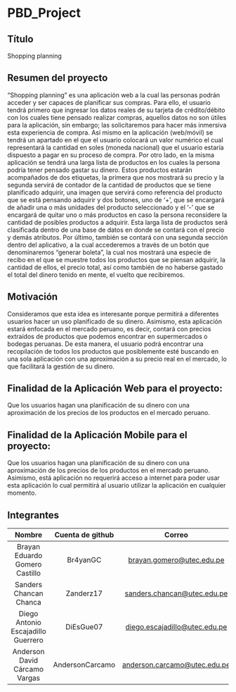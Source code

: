 # PBD_Project
## Título
Shopping planning

## Resumen del proyecto
“Shopping planning” es una aplicación web a la cual las personas podrán acceder y ser capaces de planificar sus compras. Para ello, el usuario tendrá primero que ingresar los datos reales de su tarjeta de crédito/débito con los cuales tiene pensado realizar compras, aquellos datos no son útiles para la aplicación, sin embargo; las solicitaremos para hacer más inmersiva esta experiencia de compra. Así mismo en la aplicación (web/móvil) se tendrá un apartado en el que el usuario colocará un valor numérico el cual representará la cantidad en soles (moneda nacional) que el usuario estaría dispuesto a pagar en su proceso de compra. Por otro lado, en la misma aplicación se tendrá una larga lista de productos en los cuales la persona podría tener pensado gastar su dinero. Estos productos estarán acompañados de dos etiquetas, la primera que nos mostrará su precio y la segunda servirá de contador de la cantidad de productos que se tiene planificado adquirir, una imagen que servirá como referencia del producto que se está pensando adquirir y dos botones, uno de ‘+’, que se encargará de añadir una o más unidades del producto seleccionado y el ‘-’ que se encargará de quitar uno o más productos en caso la persona reconsidere la cantidad de posibles productos a adquirir. Esta larga lista de productos será clasificada dentro de una base de datos en donde se contará con el precio y demás atributos. Por último, también se contará con una segunda sección dentro del aplicativo, a la cual accederemos a través de un botón que denominaremos “generar boleta”, la cual nos mostrará una especie de recibo en el que se muestre todos los productos que se piensan adquirir, la cantidad de ellos, el precio total, así como también de no haberse gastado el total del dinero tenido en mente, el vuelto que recibiremos.

## Motivación
Consideramos que esta idea es interesante porque permitirá a diferentes usuarios hacer un uso planificado de su dinero. Asimismo, esta aplicación estará enfocada en el mercado peruano, es decir, contará con precios extraídos de productos que podemos encontrar en supermercados o bodegas peruanas. De esta manera, el usuario podrá encontrar una recopilación de todos los productos que posiblemente esté buscando en una sola aplicación con una aproximación a su precio real en el mercado, lo que facilitará la gestión de su dinero.

## Finalidad de la Aplicación Web para el proyecto:
Que los usuarios hagan una planificación de su dinero con una aproximación de los precios de los productos en el mercado peruano.

## Finalidad de la Aplicación Mobile para el proyecto:
Que los usuarios hagan una planificación de su dinero con una aproximación de los precios de los productos en el mercado peruano. Asimismo, está aplicación no requerirá acceso a internet para poder usar esta aplicación lo cual permitirá al usuario utilizar la aplicación en cualquier momento.

## Integrantes
| Nombre                              | Cuenta de github | Correo                        |
| :---:                               | :---:            | :---:                         |
| Brayan Eduardo Gomero Castillo      | Br4yanGC         | brayan.gomero@utec.edu.pe     |
| Sanders Chancan Chanca              | Zanderz17        | sanders.chancan@utec.edu.pe   |
| Diego Antonio Escajadillo Guerrero  | DiEsGue07        | diego.escajadillo@utec.edu.pe |
| Anderson David Cárcamo Vargas       | AndersonCarcamo  | anderson.carcamo@utec.edu.pe  |
